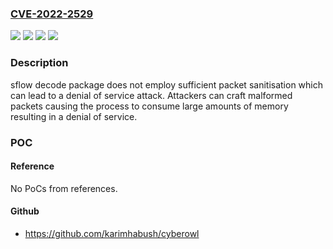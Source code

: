 ### [CVE-2022-2529](https://cve.mitre.org/cgi-bin/cvename.cgi?name=CVE-2022-2529)
![](https://img.shields.io/static/v1?label=Product&message=goflow&color=blue)
![](https://img.shields.io/static/v1?label=Version&message=n%2Fa&color=blue)
![](https://img.shields.io/static/v1?label=Vulnerability&message=CWE-20%20Improper%20Input%20Validation&color=brighgreen)
![](https://img.shields.io/static/v1?label=Vulnerability&message=CWE-400%20Uncontrolled%20Resource%20Consumption&color=brighgreen)

### Description

sflow decode package does not employ sufficient packet sanitisation which can lead to a denial of service attack. Attackers can craft malformed packets causing the process to consume large amounts of memory resulting in a denial of service.

### POC

#### Reference
No PoCs from references.

#### Github
- https://github.com/karimhabush/cyberowl

